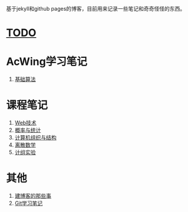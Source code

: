 基于jekyll和github pages的博客，目前用来记录一些笔记和奇奇怪怪的东西。


# [TODO](_posts/others/2022-11-14-TODO-LIST.md)

# AcWing学习笔记

 1. [基础算法](_posts/acwing/基础算法/2022-11-04-基础算法汇总.md)


# 课程笔记

1. [Web技术](_posts/课程/2022-10-31-Web技术.md)
2. [概率与统计](_posts/课程/2022-10-31-概率与统计.md)
3. [计算机组织与结构](_posts/课程/2022-10-31-计算机组织与结构.md)
4. [离散数学](_posts/课程/2022-11-08-离散数学.md)
5. [计组实验](_posts/实验/2022-11-12-计组实验.md)



# 其他

1. [建博客的那些事](_posts/others/2022-10-31-建博客的那些事.md)
2. [Git学习笔记](_posts/others/2022-11-04-Git学习笔记.md)
<!--stackedit_data:
eyJoaXN0b3J5IjpbMjAxODYxMjQyOSwtMTk5MTgzNjkwLDg3Nz
Q0MjU3Nl19
-->
